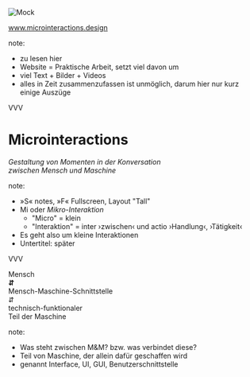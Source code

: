 <span class="slide-metadata" data-chapter=" "></span>

![Mock](img/mock5.png "noshadow w70")

www.microinteractions.design

note: 
- zu lesen hier
- Website = Praktische Arbeit, setzt viel davon um
- viel Text + Bilder + Videos
- alles in Zeit zusammenzufassen ist unmöglich, darum hier nur kurz einige Auszüge

VVV

# Microinteractions

<em>Gestaltung von Momenten in der Konversation
<br> zwischen Mensch und Maschine</em>

note: 
- »S« notes, »F« Fullscreen, Layout "Tall"
- Mi oder *Mikro-Interaktion*
    - "Micro" = klein
    - "Interaktion" = inter ›zwischen‹ und actio ›Handlung‹, ›Tätigkeit‹
- Es geht also um kleine Interaktionen
- Untertitel: später

VVV

Mensch <br>
<span class="fragment" data-fragment-index="1"><strong class="colored">⇵</strong> <br> 
Mensch-Maschine-Schnittstelle <br> 
⇵ <br> </span>
<span class="fragment" data-fragment-index="1">technisch-funktionaler<br> Teil der</span> Maschine 

note: 
- Was steht zwischen M&M? bzw. was verbindet diese?
- Teil von Maschine, der allein dafür geschaffen wird 
- genannt Interface, UI, GUI, Benutzerschnittstelle


